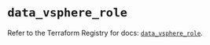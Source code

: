 # `data_vsphere_role`

Refer to the Terraform Registry for docs: [`data_vsphere_role`](https://registry.terraform.io/providers/hashicorp/vsphere/2.11.0/docs/data-sources/role).
